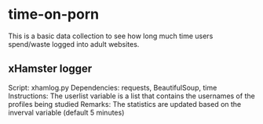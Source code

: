 # time-on-porn
This is a basic data collection to see how long much time users spend/waste logged into adult websites.

## xHamster logger
Script: xhamlog.py
Dependencies: requests, BeautifulSoup, time
Instructions: The userlist variable is a list that contains the usernames of the profiles being studied
Remarks: The statistics are updated based on the inverval variable (default 5 minutes)
